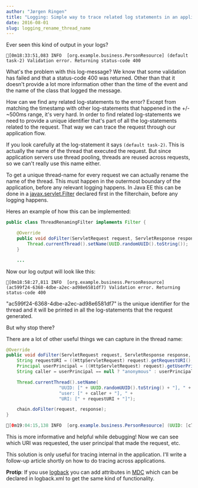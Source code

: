 ```yaml
---
author: "Jørgen Ringen"
title: "Logging: Simple way to trace related log statements in an application"
date: 2016-08-01
slug: logging_rename_thread_name
---
```


Ever seen this kind of output in your logs?

```
[0m18:33:51,083 INFO  [org.example.business.PersonResource] (default task-2) Validation error. Returning status-code 400
```

What's the problem with this log-message? We know that some validation has failed and that a status-code 400 was returned. Other than that it doesn't provide a lot more information other than the time of the event and the name of the class that logged the message.

How can we find any related log-statements to the error? Except from matching the timestamp with other log-statements that happened in the +/- ~500ms range, it's very hard. In order to find related log-statements we need to provide a unique identifier that's part of all the log-statements related to the request. That way we can trace the request through our application flow.

If you look carefully at the log-statement it says `(default task-2)`. This is actually the name of the thread that executed the request. But since application servers use thread pooling, threads are reused across requests, so we can't really use this name either.

To get a unique thread-name for every request we can actually rename the name of the thread. This must happen in the outermost boundary of the application, before any relevant logging happens. In Java EE this can be done in a [javax.servlet.Filter](https://tomcat.apache.org/tomcat-5.5-doc/servletapi/javax/servlet/Filter.html) declared first in the filterchain, before any logging happens.

Heres an example of how this can be implemented:

```java
public class ThreadRenamingFilter implements Filter {

    @Override
    public void doFilter(ServletRequest request, ServletResponse response, FilterChain chain) throws IOException, ServletException {
        Thread.currentThread().setName(UUID.randomUUID().toString());
    }

    ...
```

Now our log output will look like this:

```
[0m18:58:27,811 INFO  [org.example.business.PersonResource] (ac599f24-6368-4dbe-a2ec-ad98e6581df7) Validation error. Returning status-code 400
```

"ac599f24-6368-4dbe-a2ec-ad98e6581df7" is the unique identifier for the thread and it will be printed in all the log-statements that the request generated.

But why stop there?

There are a lot of other useful things we can capture in the thread name:

```java
@Override
public void doFilter(ServletRequest request, ServletResponse response, FilterChain chain) throws IOException, ServletException {
    String requestURI = ((HttpServletRequest) request).getRequestURI();
    Principal userPrincipal = ((HttpServletRequest) request).getUserPrincipal();
    String caller = userPrincipal == null ? "anonymous" : userPrincipal.getName();

    Thread.currentThread().setName(
                    "UUID: [" + UUID.randomUUID().toString() + "], " +
                    "user: [" + caller + "], " +
                    "URI: [" + requestURI + "]");

    chain.doFilter(request, response);
}
```

```java
[0m19:04:15,138 INFO  [org.example.business.PersonResource] (UUID: [c71b5ae6-7cae-4555-bc97-f2000c3ff90b], user: [anonymous], URI: [/my_application/resources/person]) Validation error. Returning status-code 400
```

This is more informative and helpful while debugging! Now we can see which URI was requested, the user principal that made the request, etc.

This solution is only useful for tracing internal in the application. I'll write a follow-up article shortly on how to do tracing across applications.

**Protip**: If you use [logback](https://logback.qos.ch/) you can add attributes in [MDC](https://logback.qos.ch/manual/mdc.html) which can be declared in logback.xml to get the same kind of functionality.